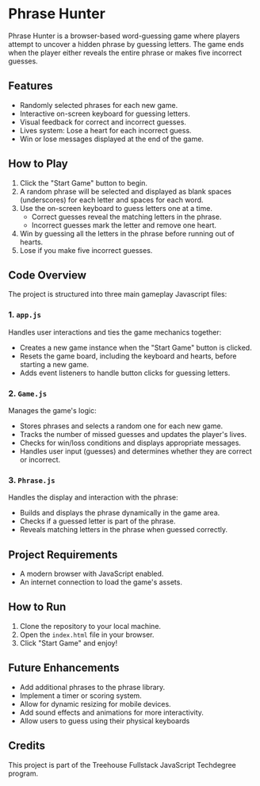 # Phrase Hunter
Phrase Hunter is a browser-based word-guessing game where players attempt to uncover a hidden phrase by guessing letters. The game ends when the player either reveals the entire phrase or makes five incorrect guesses.

## Features

- Randomly selected phrases for each new game.
- Interactive on-screen keyboard for guessing letters.
- Visual feedback for correct and incorrect guesses.
- Lives system: Lose a heart for each incorrect guess.
- Win or lose messages displayed at the end of the game.

## How to Play

1. Click the "Start Game" button to begin.
2. A random phrase will be selected and displayed as blank spaces (underscores) for each letter and spaces for each word.
3. Use the on-screen keyboard to guess letters one at a time.
   - Correct guesses reveal the matching letters in the phrase.
   - Incorrect guesses mark the letter and remove one heart.
4. Win by guessing all the letters in the phrase before running out of hearts.
5. Lose if you make five incorrect guesses.

## Code Overview

The project is structured into three main gameplay Javascript files:

### 1. `app.js`
Handles user interactions and ties the game mechanics together:
- Creates a new game instance when the "Start Game" button is clicked.
- Resets the game board, including the keyboard and hearts, before starting a new game.
- Adds event listeners to handle button clicks for guessing letters.

### 2. `Game.js`
Manages the game's logic:
- Stores phrases and selects a random one for each new game.
- Tracks the number of missed guesses and updates the player's lives.
- Checks for win/loss conditions and displays appropriate messages.
- Handles user input (guesses) and determines whether they are correct or incorrect.

### 3. `Phrase.js`
Handles the display and interaction with the phrase:
- Builds and displays the phrase dynamically in the game area.
- Checks if a guessed letter is part of the phrase.
- Reveals matching letters in the phrase when guessed correctly.

## Project Requirements
- A modern browser with JavaScript enabled.
- An internet connection to load the game's assets.

## How to Run
1. Clone the repository to your local machine.
2. Open the `index.html` file in your browser.
3. Click "Start Game" and enjoy!

## Future Enhancements
- Add additional phrases to the phrase library.
- Implement a timer or scoring system.
- Allow for dynamic resizing for mobile devices.
- Add sound effects and animations for more interactivity.
- Allow users to guess using their physical keyboards

## Credits
This project is part of the Treehouse Fullstack JavaScript Techdegree program.
